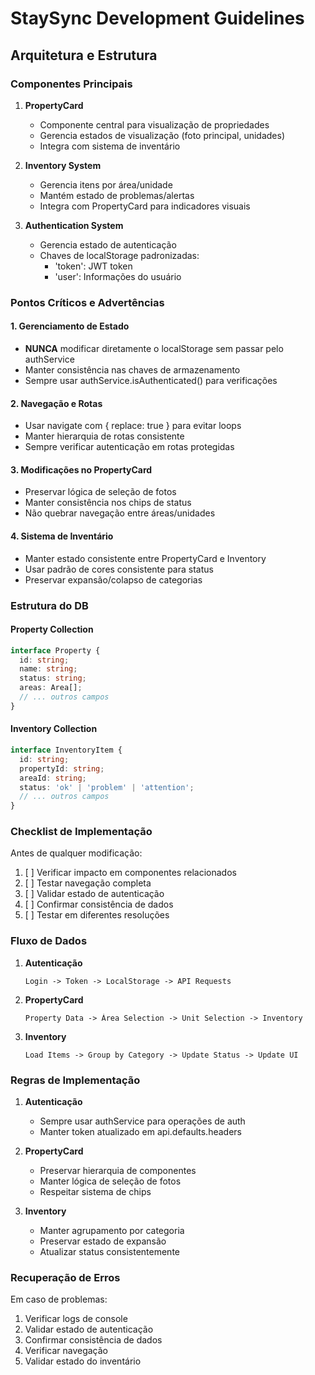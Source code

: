 # StaySync Development Guidelines

## Arquitetura e Estrutura

### Componentes Principais
1. **PropertyCard**
   - Componente central para visualização de propriedades
   - Gerencia estados de visualização (foto principal, unidades)
   - Integra com sistema de inventário

2. **Inventory System**
   - Gerencia itens por área/unidade
   - Mantém estado de problemas/alertas
   - Integra com PropertyCard para indicadores visuais

3. **Authentication System**
   - Gerencia estado de autenticação
   - Chaves de localStorage padronizadas:
     - 'token': JWT token
     - 'user': Informações do usuário

### Pontos Críticos e Advertências

#### 1. Gerenciamento de Estado
- **NUNCA** modificar diretamente o localStorage sem passar pelo authService
- Manter consistência nas chaves de armazenamento
- Sempre usar authService.isAuthenticated() para verificações

#### 2. Navegação e Rotas
- Usar navigate com { replace: true } para evitar loops
- Manter hierarquia de rotas consistente
- Sempre verificar autenticação em rotas protegidas

#### 3. Modificações no PropertyCard
- Preservar lógica de seleção de fotos
- Manter consistência nos chips de status
- Não quebrar navegação entre áreas/unidades

#### 4. Sistema de Inventário
- Manter estado consistente entre PropertyCard e Inventory
- Usar padrão de cores consistente para status
- Preservar expansão/colapso de categorias

### Estrutura do DB

#### Property Collection
```typescript
interface Property {
  id: string;
  name: string;
  status: string;
  areas: Area[];
  // ... outros campos
}
```

#### Inventory Collection
```typescript
interface InventoryItem {
  id: string;
  propertyId: string;
  areaId: string;
  status: 'ok' | 'problem' | 'attention';
  // ... outros campos
}
```

### Checklist de Implementação

Antes de qualquer modificação:
1. [ ] Verificar impacto em componentes relacionados
2. [ ] Testar navegação completa
3. [ ] Validar estado de autenticação
4. [ ] Confirmar consistência de dados
5. [ ] Testar em diferentes resoluções

### Fluxo de Dados

1. **Autenticação**
   ```
   Login -> Token -> LocalStorage -> API Requests
   ```

2. **PropertyCard**
   ```
   Property Data -> Área Selection -> Unit Selection -> Inventory
   ```

3. **Inventory**
   ```
   Load Items -> Group by Category -> Update Status -> Update UI
   ```

### Regras de Implementação

1. **Autenticação**
   - Sempre usar authService para operações de auth
   - Manter token atualizado em api.defaults.headers

2. **PropertyCard**
   - Preservar hierarquia de componentes
   - Manter lógica de seleção de fotos
   - Respeitar sistema de chips

3. **Inventory**
   - Manter agrupamento por categoria
   - Preservar estado de expansão
   - Atualizar status consistentemente

### Recuperação de Erros

Em caso de problemas:
1. Verificar logs de console
2. Validar estado de autenticação
3. Confirmar consistência de dados
4. Verificar navegação
5. Validar estado do inventário
